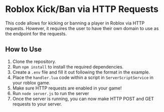 # Roblox Kick/Ban via HTTP Requests

This code allows for kicking or banning a player in Roblox via HTTP requests. However, it requires the user to have their own domain to use as the endpoint for the requests.

## How to Use

1. Clone the repository.
2. Run `npm install` to install the required dependencies.
3. Create a `.env` file and fill it out following the format in the example.
4. Place the `handler.lua` code within a script in `ServerScriptService` in your roblox game.
5. Make sure HTTP requests are enabled in your game!
6. Run `node server.js` to run the server
7. Once the server is running, you can now make HTTP POST and GET requests to your server.

